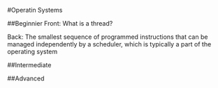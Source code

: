#Operatin Systems

##Beginnier
Front:
What is a thread?

Back:
The smallest sequence of programmed instructions that can be managed independently by a scheduler, which is typically a part of the operating system

##Intermediate

##Advanced
